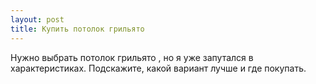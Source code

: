 ```yaml
---
layout: post 
title: Купить потолок грильято 
--- 
```

Нужно выбрать потолок грильято , но я уже запутался в характеристиках. Подскажите, какой вариант лучше и где покупать.